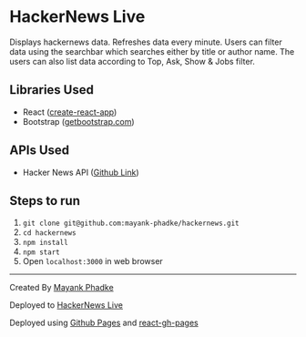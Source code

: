 # HackerNews Live

Displays hackernews data. Refreshes data every minute. Users can filter data using the searchbar which searches either by title or author name. The users can also list data according to Top, Ask, Show & Jobs filter. 

## Libraries Used
* React ([create-react-app](https://github.com/facebook/create-react-app))
* Bootstrap ([getbootstrap.com](https://getbootstrap.com/))

## APIs Used
* Hacker News API ([Github Link](https://github.com/HackerNews/API))

## Steps to run
1. ```git clone git@github.com:mayank-phadke/hackernews.git```
2. ```cd hackernews```
3. ```npm install```
4. ```npm start```
5. Open ```localhost:3000``` in web browser


---

Created By [Mayank Phadke](https://mayank-phadke.github.io)

Deployed to [HackerNews Live](https://mayank-phadke.github.io/hackernews)

Deployed using [Github Pages](https://pages.github.com/) and [react-gh-pages](https://github.com/gitname/react-gh-pages)